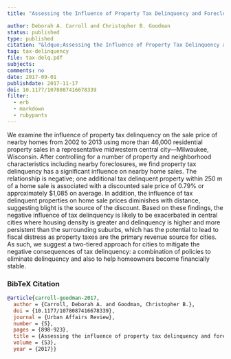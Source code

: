 ```yaml
---
title: "Assessing the Influence of Property Tax Delinquency and Foreclosures on Residential Property Sales"

author: Deborah A. Carroll and Christopher B. Goodman
status: published
type: published
citation: "&ldquo;Assessing the Influence of Property Tax Delinquency and Foreclosures on Residential Property Sales&rdquo; <em>Urban Affairs Review</em> 53 (5): 898-923."
tag: tax-delinquency
file: tax-delq.pdf
subjects:
comments: no
date: 2017-09-01
publishdate: 2017-11-17
doi: 10.1177/1078087416678339
filter:
  - erb
  - markdown
  - rubypants
---
```


We examine the influence of property tax delinquency on the sale price of nearby homes from 2002 to 2013 using more than 46,000 residential property sales in a representative midwestern central city—Milwaukee, Wisconsin. After controlling for a number of property and neighborhood characteristics including nearby foreclosures, we find property tax delinquency has a significant influence on nearby home sales. The relationship is negative; one additional tax delinquent property within 250 m of a home sale is associated with a discounted sale price of 0.79% or approximately $1,085 on average. In addition, the influence of tax delinquent properties on home sale prices diminishes with distance, suggesting blight is the source of the discount. Based on these findings, the negative influence of tax delinquency is likely to be exacerbated in central cities where housing density is greater and delinquency is higher and more persistent than the surrounding suburbs, which has the potential to lead to fiscal distress as property taxes are the primary revenue source for cities. As such, we suggest a two-tiered approach for cities to mitigate the negative consequences of tax delinquency: a combination of policies to eliminate delinquency and also to help homeowners become financially stable.

### BibTeX Citation
```bib
@article{carroll-goodman-2017,
  author = {Carroll, Deborah A. and Goodman, Christopher B.},
  doi = {10.1177/1078087416678339},
  journal = {Urban Affairs Review},
  number = {5},
  pages = {898-923},
  title = {Assessing the influence of property tax delinquency and foreclosures on residential property sales},
  volume = {53},
  year = {2017}}
```
